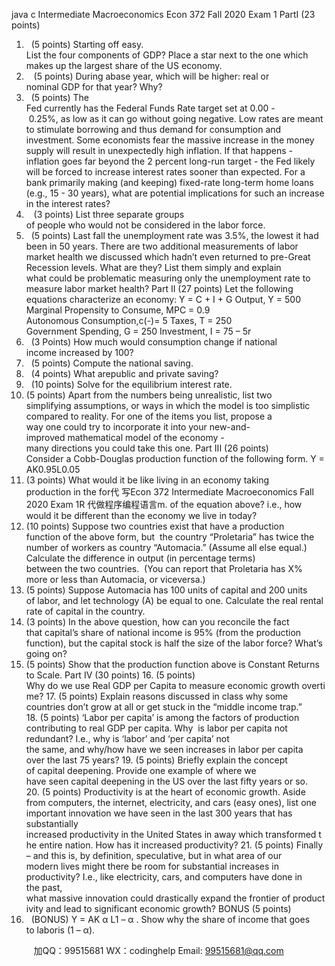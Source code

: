 java c
Intermediate Macroeconomics
Econ 372
Fall 2020
Exam 1
PartI (23 points)
1.   (5 points) Starting off easy. List the four components of GDP? Place a star next to the one which makes up the largest share of the US economy.
2.    (5 points) During abase year, which will be higher: real or nominal GDP for that year? Why?
3.   (5 points) The Fed currently has the Federal Funds Rate target set at 0.00 - 0.25%, as low as it can go without going negative. Low rates are meant to stimulate borrowing and thus demand for consumption and investment. Some economists fear the massive increase in the money supply will result in unexpectedly high inflation. If that happens - inflation goes far beyond the 2 percent long-run target - the Fed likely will be forced to increase interest rates sooner than expected. For a bank primarily making (and keeping) fixed-rate long-term home loans (e.g., 15 - 30 years), what are potential implications for such an increase in the interest rates?
4.    (3 points) List three separate groups of people who would not be considered in the labor force.
5.   (5 points) Last fall the unemployment rate was 3.5%, the lowest it had been in 50 years. There are two additional measurements of labor market health we discussed which hadn’t even returned to pre-Great Recession levels. What are they? List them simply and explain what could be problematic measuring only the unemployment rate to measure labor market health?
Part II (27 points)
Let the following equations characterize an economy:
Y = C + I + G
Output, Y = 500
Marginal Propensity to Consume, MPC = 0.9
Autonomous Consumption,c(-)= 5
Taxes, T = 250
Government Spending, G = 250
Investment, I = 75 – 5r
6.   (3 Points) How much would consumption change if national income increased by 100?
7.   (5 points) Compute the national saving.
8.   (4 points) What arepublic and private saving?
9.   (10 points) Solve for the equilibrium interest rate.
10. (5 points) Apart from the numbers being unrealistic, list two simplifying assumptions, or ways in which the model is too simplistic compared to reality. For one of the items you list, propose a way one could try to incorporate it into your new-and-improved mathematical model of the economy - many directions you could take this one.
Part III (26 points)
Consider a Cobb-Douglas production function of the following form.
Y = AK0.95L0.05
11. (3 points) What would it be like living in an economy taking production in the for代 写Econ 372 Intermediate Macroeconomics Fall 2020 Exam 1R
代做程序编程语言m. of the equation above? i.e., how would it be different than the economy we live in today?
12. (10 points) Suppose two countries exist that have a production function of the above form, but  the country “Proletaria” has twice the number of workers as country “Automacia.” (Assume all else equal.) Calculate the difference in output (in percentage terms) between the two countries.  (You can report that Proletaria has X% more or less than Automacia, or viceversa.)
13. (5 points) Suppose Automacia has 100 units of capital and 200 units of labor, and let technology (A) be equal to one. Calculate the real rental rate of capital in the country.
14. (3 points) In the above question, how can you reconcile the fact that capital’s share of national income is 95% (from the production function), but the capital stock is half the size of the labor force? What’s going on?
15. (5 points) Show that the production function above is Constant Returns to Scale.
Part IV (30 points)
16. (5 points) Why do we use Real GDP per Capita to measure economic growth overtime?
17. (5 points) Explain reasons discussed in class why some countries don’t grow at all or get stuck in the “middle income trap.”
18. (5 points) ‘Labor per capita’ is among the factors of production contributing to real GDP per capita. Why  is labor per capita not redundant? I.e., why is ‘labor’ and ‘per capita’ not the same, and why/how have we seen increases in labor per capita over the last 75 years?
19. (5 points) Briefly explain the concept of capital deepening. Provide one example of where we have seen capital deepening in the US over the last fifty years or so.
20. (5 points) Productivity is at the heart of economic growth. Aside from computers, the internet, electricity, and cars (easy ones), list one important innovation we have seen in the last 300 years that has substantially increased productivity in the United States in away which transformed the entire nation. How has it increased productivity?
21. (5 points) Finally – and this is, by definition, speculative, but in what area of our modern lives might there be room for substantial increases in productivity? I.e., like electricity, cars, and computers have done in the past, what massive innovation could drastically expand the frontier of productivity and lead to significant economic growth?
BONUS (5 points)
1.   (BONUS) Y = AK α L1 – α . Show why the share of income that goes to laboris (1 – α).





         
加QQ：99515681  WX：codinghelp  Email: 99515681@qq.com
